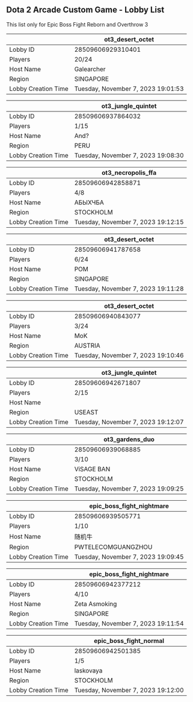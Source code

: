 ## Dota 2 Arcade Custom Game - Lobby List

This list only for Epic Boss Fight Reborn and Overthrow 3

|  | ot3_desert_octet |
| ------ | ------ |
| Lobby ID | 28509606929310401 |
| Players | 20/24 |
| Host Name | Galearcher |
| Region | SINGAPORE |
| Lobby Creation Time | Tuesday, November 7, 2023 19:01:53 |


|  | ot3_jungle_quintet |
| ------ | ------ |
| Lobby ID | 28509606937864032 |
| Players | 1/15 |
| Host Name | And? |
| Region | PERU |
| Lobby Creation Time | Tuesday, November 7, 2023 19:08:30 |


|  | ot3_necropolis_ffa |
| ------ | ------ |
| Lobby ID | 28509606942858871 |
| Players | 4/8 |
| Host Name | АБЫХЧБА |
| Region | STOCKHOLM |
| Lobby Creation Time | Tuesday, November 7, 2023 19:12:15 |


|  | ot3_desert_octet |
| ------ | ------ |
| Lobby ID | 28509606941787658 |
| Players | 6/24 |
| Host Name | POM |
| Region | SINGAPORE |
| Lobby Creation Time | Tuesday, November 7, 2023 19:11:28 |


|  | ot3_desert_octet |
| ------ | ------ |
| Lobby ID | 28509606940843077 |
| Players | 3/24 |
| Host Name | MoK |
| Region | AUSTRIA |
| Lobby Creation Time | Tuesday, November 7, 2023 19:10:46 |


|  | ot3_jungle_quintet |
| ------ | ------ |
| Lobby ID | 28509606942671807 |
| Players | 2/15 |
| Host Name | 󠀡󠀡 |
| Region | USEAST |
| Lobby Creation Time | Tuesday, November 7, 2023 19:12:07 |


|  | ot3_gardens_duo |
| ------ | ------ |
| Lobby ID | 28509606939068885 |
| Players | 3/10 |
| Host Name | ViSAGE BAN |
| Region | STOCKHOLM |
| Lobby Creation Time | Tuesday, November 7, 2023 19:09:25 |


|  | epic_boss_fight_nightmare |
| ------ | ------ |
| Lobby ID | 28509606939505771 |
| Players | 1/10 |
| Host Name | 随机牛 |
| Region | PWTELECOMGUANGZHOU |
| Lobby Creation Time | Tuesday, November 7, 2023 19:09:45 |


|  | epic_boss_fight_nightmare |
| ------ | ------ |
| Lobby ID | 28509606942377212 |
| Players | 4/10 |
| Host Name | Zeta Asmoking |
| Region | SINGAPORE |
| Lobby Creation Time | Tuesday, November 7, 2023 19:11:54 |


|  | epic_boss_fight_normal |
| ------ | ------ |
| Lobby ID | 28509606942501385 |
| Players | 1/5 |
| Host Name | laskovaya |
| Region | STOCKHOLM |
| Lobby Creation Time | Tuesday, November 7, 2023 19:12:00 |


